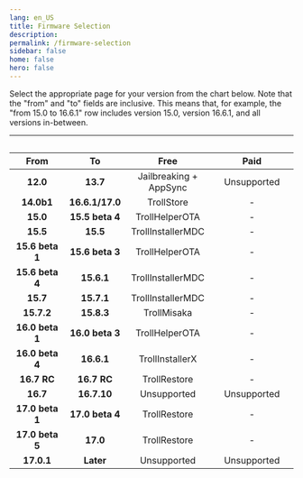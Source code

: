 ```yaml
---
lang: en_US
title: Firmware Selection
description: 
permalink: /firmware-selection
sidebar: false
home: false
hero: false
---
```


Select the appropriate page for your version from the chart below. Note that the "from" and "to" fields are inclusive. This means that, for example, the "from 15.0 to 16.6.1" row includes version 15.0, version 16.6.1, and all versions in-between.


---

<div style="display: flex; justify-content: center;">
<table>
  <colgroup>
    <col span="1" style="width: 20%;">
    <col span="1" style="width: 20%;">
    <col span="1" style="width: 30%;">
    <col span="1" style="width: 30%;">
  </colgroup>
  <thead>
    <tr>
      <th style="text-align: center; font-weight: bold;">From</th>
      <th style="text-align: center; font-weight: bold;">To</th>
      <th style="text-align: center; font-weight: bold;">Free</th>
      <th style="text-align: center; font-weight: bold;">Paid</th>
    </tr>
  </thead>
  <tbody>
    <tr>
      <td style="text-align: center; font-weight: bold;">12.0</td>
      <td style="text-align: center; font-weight: bold;">13.7</td>
      <td style="text-align: center;"><router-link to="https://ios.cfw.guide/installing-trollstore/">Jailbreaking + AppSync</router-link></td>
      <td style="text-align: center;">Unsupported</td>
    </tr>
    <tr>
      <td style="text-align: center; font-weight: bold;">14.0b1</td>
      <td style="text-align: center; font-weight: bold;">16.6.1/17.0</td>
      <td style="text-align: center;"><link to="https://ios.cfw.guide/installing-trollstore">TrollStore</router-link></td>
      <td style="text-align: center;">-</td>
    </tr>
    <tr>
      <td style="text-align: center; font-weight: bold;">15.0</td>
      <td style="text-align: center; font-weight: bold;">15.5 beta 4</td>
      <td style="text-align: center;"><router-link to="/installing-trollstore-trollhelperota">TrollHelperOTA</router-link></td>
      <td style="text-align: center;">-</td>
    </tr>
    <tr>
      <td style="text-align: center; font-weight: bold;">15.5</td>
      <td style="text-align: center; font-weight: bold;">15.5</td>
      <td style="text-align: center;"><router-link to="/installing-trollstore-trollinstallermdc">TrollInstallerMDC</router-link></td>
      <td style="text-align: center;">-</td>
    </tr>
    <tr>
      <td style="text-align: center; font-weight: bold;">15.6 beta 1</td>
      <td style="text-align: center; font-weight: bold;">15.6 beta 3</td>
      <td style="text-align: center;"><router-link to="/installing-trollstore-trollhelperota">TrollHelperOTA</router-link></td>
      <td style="text-align: center;">-</td>
    </tr>
    <tr>
      <td style="text-align: center; font-weight: bold;">15.6 beta 4</td>
      <td style="text-align: center; font-weight: bold;">15.6.1</td>
      <td style="text-align: center;"><router-link to="/installing-trollstore-trollinstallermdc">TrollInstallerMDC</router-link></td>
      <td style="text-align: center;">-</td>
    </tr>
    <tr>
      <td style="text-align: center; font-weight: bold;">15.7</td>
      <td style="text-align: center; font-weight: bold;">15.7.1</td>
      <td style="text-align: center;"><router-link to="/installing-trollstore-trollinstallermdc">TrollInstallerMDC</router-link></td>
      <td style="text-align: center;">-</td>
    </tr>
    <tr>
      <td style="text-align: center; font-weight: bold;">15.7.2</td>
      <td style="text-align: center; font-weight: bold;">15.8.3</td>
      <td style="text-align: center;"><router-link to="/installing-trollstore-trollmisaka">TrollMisaka</router-link></td>
      <td style="text-align: center;">-</td>
    </tr>
    <tr>
      <td style="text-align: center; font-weight: bold;">16.0 beta 1</td>
      <td style="text-align: center; font-weight: bold;">16.0 beta 3</td>
      <td style="text-align: center;"><router-link to="/installing-trollstore-trollhelperota">TrollHelperOTA</router-link></td>
      <td style="text-align: center;">-</td>
    </tr>
    <tr>
      <td style="text-align: center; font-weight: bold;">16.0 beta 4</td>
      <td style="text-align: center; font-weight: bold;">16.6.1</td>
      <td style="text-align: center;"><router-link to="/installing-trollstore-trollinstallerx">TrollInstallerX</router-link></td>
      <td style="text-align: center;">-</td>
    </tr>
    <tr>
      <td style="text-align: center; font-weight: bold;">16.7 RC</td>
      <td style="text-align: center; font-weight: bold;">16.7 RC</td>
      <td style="text-align: center;"><router-link to="/installing-trollstore-trollrestore">TrollRestore</router-link></td>
      <td style="text-align: center;">-</td>
    </tr>
    <tr>
      <td style="text-align: center; font-weight: bold;">16.7</td>
      <td style="text-align: center; font-weight: bold;">16.7.10</td>
      <td style="text-align: center;">Unsupported</td>
      <td style="text-align: center;">Unsupported</td>
    </tr>
    <tr>
      <td style="text-align: center; font-weight: bold;">17.0 beta 1</td>
      <td style="text-align: center; font-weight: bold;">17.0 beta 4</td>
      <td style="text-align: center;"><router-link to="/installing-trollstore-trollrestore">TrollRestore</router-link></td>
      <td style="text-align: center;">-</td>
    </tr>
    <tr>
      <td style="text-align: center; font-weight: bold;">17.0 beta 5</td>
      <td style="text-align: center; font-weight: bold;">17.0</td>
      <td style="text-align: center;"><router-link to="/installing-trollstore-trollrestore">TrollRestore</router-link></td>
      <td style="text-align: center;">-</td>
    </tr>
    <tr>
      <td style="text-align: center; font-weight: bold;">17.0.1</td>
      <td style="text-align: center; font-weight: bold;">Later</td>
      <td style="text-align: center;">Unsupported</td>
      <td style="text-align: center;">Unsupported</td>
    </tr>
  </tbody>
</table>
</div>
